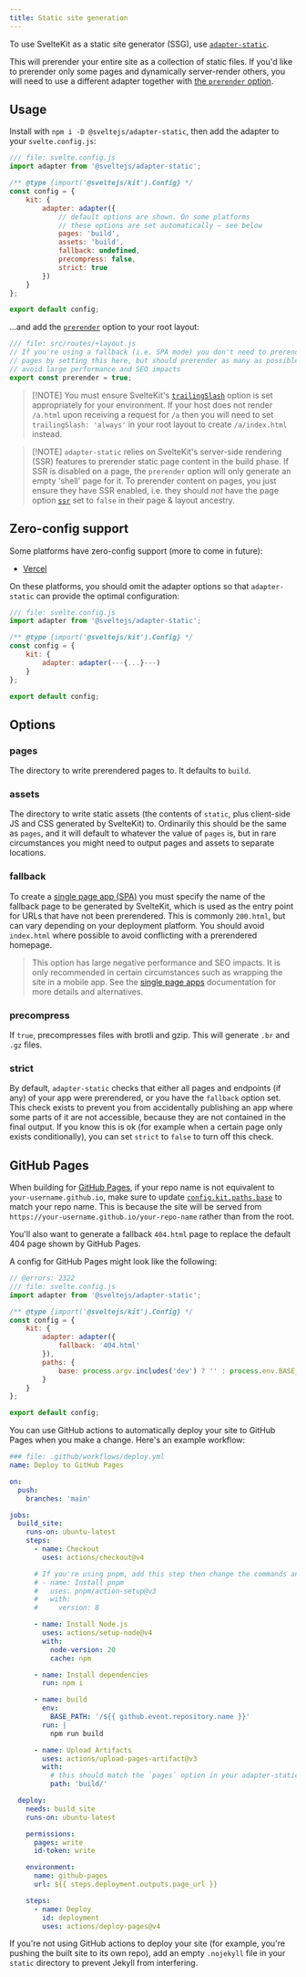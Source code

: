 ```yaml
---
title: Static site generation
---
```


To use SvelteKit as a static site generator (SSG), use [`adapter-static`](https://github.com/sveltejs/kit/tree/main/packages/adapter-static).

This will prerender your entire site as a collection of static files. If you'd like to prerender only some pages and dynamically server-render others, you will need to use a different adapter together with [the `prerender` option](page-options#prerender).

## Usage

Install with `npm i -D @sveltejs/adapter-static`, then add the adapter to your `svelte.config.js`:

```js
/// file: svelte.config.js
import adapter from '@sveltejs/adapter-static';

/** @type {import('@sveltejs/kit').Config} */
const config = {
	kit: {
		adapter: adapter({
			// default options are shown. On some platforms
			// these options are set automatically — see below
			pages: 'build',
			assets: 'build',
			fallback: undefined,
			precompress: false,
			strict: true
		})
	}
};

export default config;
```

...and add the [`prerender`](page-options#prerender) option to your root layout:

```js
/// file: src/routes/+layout.js
// If you're using a fallback (i.e. SPA mode) you don't need to prerender all
// pages by setting this here, but should prerender as many as possible to
// avoid large performance and SEO impacts
export const prerender = true;
```

> [!NOTE] You must ensure SvelteKit's [`trailingSlash`](page-options#trailingSlash) option is set appropriately for your environment. If your host does not render `/a.html` upon receiving a request for `/a` then you will need to set `trailingSlash: 'always'` in your root layout to create `/a/index.html` instead.

> [!NOTE] `adapter-static` relies on SvelteKit's server-side rendering (SSR) features to prerender static page content in the build phase. If SSR is disabled on a page, the `prerender` option will only generate an empty 'shell' page for it. To prerender content on pages, you just ensure they have SSR enabled, i.e. they should _not_ have the page option [`ssr`](page-options#ssr) set to `false` in their page & layout ancestry.

## Zero-config support

Some platforms have zero-config support (more to come in future):

- [Vercel](https://vercel.com)

On these platforms, you should omit the adapter options so that `adapter-static` can provide the optimal configuration:

```js
/// file: svelte.config.js
import adapter from '@sveltejs/adapter-static';

/** @type {import('@sveltejs/kit').Config} */
const config = {
	kit: {
		adapter: adapter(---{...}---)
	}
};

export default config;
```

## Options

### pages

The directory to write prerendered pages to. It defaults to `build`.

### assets

The directory to write static assets (the contents of `static`, plus client-side JS and CSS generated by SvelteKit) to. Ordinarily this should be the same as `pages`, and it will default to whatever the value of `pages` is, but in rare circumstances you might need to output pages and assets to separate locations.

### fallback

To create a [single page app (SPA)](single-page-apps) you must specify the name of the fallback page to be generated by SvelteKit, which is used as the entry point for URLs that have not been prerendered. This is commonly `200.html`, but can vary depending on your deployment platform. You should avoid `index.html` where possible to avoid conflicting with a prerendered homepage. 

> This option has large negative performance and SEO impacts. It is only recommended in certain circumstances such as wrapping the site in a mobile app. See the [single page apps](single-page-apps) documentation for more details and alternatives.

### precompress

If `true`, precompresses files with brotli and gzip. This will generate `.br` and `.gz` files.

### strict

By default, `adapter-static` checks that either all pages and endpoints (if any) of your app were prerendered, or you have the `fallback` option set. This check exists to prevent you from accidentally publishing an app where some parts of it are not accessible, because they are not contained in the final output. If you know this is ok (for example when a certain page only exists conditionally), you can set `strict` to `false` to turn off this check.

## GitHub Pages

When building for [GitHub Pages](https://docs.github.com/en/pages/getting-started-with-github-pages/about-github-pages), if your repo name is not equivalent to `your-username.github.io`, make sure to update [`config.kit.paths.base`](configuration#paths) to match your repo name. This is because the site will be served from `https://your-username.github.io/your-repo-name` rather than from the root.

You'll also want to generate a fallback `404.html` page to replace the default 404 page shown by GitHub Pages.

A config for GitHub Pages might look like the following:

```js
// @errors: 2322
/// file: svelte.config.js
import adapter from '@sveltejs/adapter-static';

/** @type {import('@sveltejs/kit').Config} */
const config = {
	kit: {
		adapter: adapter({
			fallback: '404.html'
		}),
		paths: {
			base: process.argv.includes('dev') ? '' : process.env.BASE_PATH
		}
	}
};

export default config;
```

You can use GitHub actions to automatically deploy your site to GitHub Pages when you make a change. Here's an example workflow:

```yaml
### file: .github/workflows/deploy.yml
name: Deploy to GitHub Pages

on:
  push:
    branches: 'main'

jobs:
  build_site:
    runs-on: ubuntu-latest
    steps:
      - name: Checkout
        uses: actions/checkout@v4

      # If you're using pnpm, add this step then change the commands and cache key below to use `pnpm`
      # - name: Install pnpm
      #   uses: pnpm/action-setup@v3
      #   with:
      #     version: 8

      - name: Install Node.js
        uses: actions/setup-node@v4
        with:
          node-version: 20
          cache: npm

      - name: Install dependencies
        run: npm i

      - name: build
        env:
          BASE_PATH: '/${{ github.event.repository.name }}'
        run: |
          npm run build

      - name: Upload Artifacts
        uses: actions/upload-pages-artifact@v3
        with:
          # this should match the `pages` option in your adapter-static options
          path: 'build/'

  deploy:
    needs: build_site
    runs-on: ubuntu-latest

    permissions:
      pages: write
      id-token: write

    environment:
      name: github-pages
      url: ${{ steps.deployment.outputs.page_url }}

    steps:
      - name: Deploy
        id: deployment
        uses: actions/deploy-pages@v4
```

If you're not using GitHub actions to deploy your site (for example, you're pushing the built site to its own repo), add an empty `.nojekyll` file in your `static` directory to prevent Jekyll from interfering.
